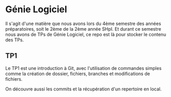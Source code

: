 # Génie Logiciel

Il s'agit d'une matière que nous avons lors du 4ème semestre des années préparatoires, soit le 2ème de la 2ème année SHpI.
Et durant ce semestre nous avons de TPs de Génie Logiciel, ce repo est là pour stocker le contenu des TPs.

## TP1

Le TP1 est une introduction à Git, avec l'utilisation de commandes simples comme la création de dossier, fichiers, branches et modifications de fichiers.

On découvre aussi les commits et la récupération d'un repertoire en local.
